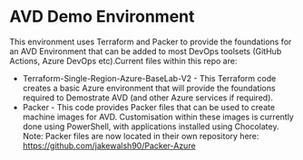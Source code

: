 # AVD Demo Environment

This environment uses Terraform and Packer to provide the foundations for an AVD Environment that can be added to most DevOps toolsets (GitHub Actions, Azure DevOps etc).Current files within this repo are:

 - Terraform-Single-Region-Azure-BaseLab-V2 - This Terraform code creates a basic Azure environment that will provide the foundations required to Demostrate AVD (and other Azure services if required).
 - Packer - This code provides Packer files that can be used to create machine images for AVD. Customisation within these images is currently done using PowerShell, with applications installed using Chocolatey. Note: Packer files are now located in their own repository here: https://github.com/jakewalsh90/Packer-Azure
